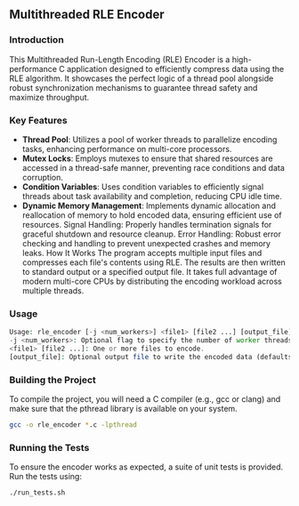 ## Multithreaded RLE Encoder

### Introduction
This Multithreaded Run-Length Encoding (RLE) Encoder is a high-performance C application designed to efficiently compress data using the RLE algorithm. It showcases the perfect logic of a thread pool alongside robust synchronization mechanisms to guarantee thread safety and maximize throughput.

### Key Features
- **Thread Pool**: Utilizes a pool of worker threads to parallelize encoding tasks, enhancing performance on multi-core processors.
- **Mutex Locks**: Employs mutexes to ensure that shared resources are accessed in a thread-safe manner, preventing race conditions and data corruption.
- **Condition Variables**: Uses condition variables to efficiently signal threads about task availability and completion, reducing CPU idle time.
- **Dynamic Memory Management**: Implements dynamic allocation and reallocation of memory to hold encoded data, ensuring efficient use of resources.
Signal Handling: Properly handles termination signals for graceful shutdown and resource cleanup.
Error Handling: Robust error checking and handling to prevent unexpected crashes and memory leaks.
How It Works
The program accepts multiple input files and compresses each file's contents using RLE. The results are then written to standard output or a specified output file. It takes full advantage of modern multi-core CPUs by distributing the encoding workload across multiple threads.

### Usage
```php
Usage: rle_encoder [-j <num_workers>] <file1> [file2 ...] [output_file]
-j <num_workers>: Optional flag to specify the number of worker threads in the thread pool.
<file1> [file2 ...]: One or more files to encode.
[output_file]: Optional output file to write the encoded data (defaults to standard output).
```

### Building the Project
To compile the project, you will need a C compiler (e.g., gcc or clang) and make sure that the pthread library is available on your system.

```bash
gcc -o rle_encoder *.c -lpthread
```

### Running the Tests
To ensure the encoder works as expected, a suite of unit tests is provided. Run the tests using:

```bash
./run_tests.sh
```
